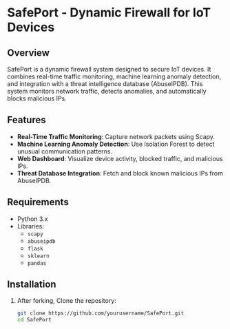 # SafePort - Dynamic Firewall for IoT Devices

## Overview
SafePort is a dynamic firewall system designed to secure IoT devices. It combines real-time traffic monitoring, machine learning anomaly detection, and integration with a threat intelligence database (AbuseIPDB). This system monitors network traffic, detects anomalies, and automatically blocks malicious IPs.

## Features
- **Real-Time Traffic Monitoring**: Capture network packets using Scapy.
- **Machine Learning Anomaly Detection**: Use Isolation Forest to detect unusual communication patterns.
- **Web Dashboard**: Visualize device activity, blocked traffic, and malicious IPs.
- **Threat Database Integration**: Fetch and block known malicious IPs from AbuseIPDB.

## Requirements
- Python 3.x
- Libraries:
    - `scapy`
    - `abuseipdb`
    - `flask`
    - `sklearn`
    - `pandas`

## Installation

1. After forking, Clone the repository:
   ```bash
   git clone https://github.com/yourusername/SafePort.git
   cd SafePort
